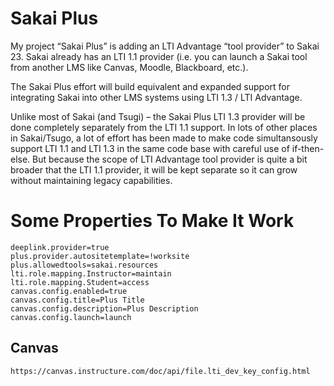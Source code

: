 Sakai Plus
==========

My project “Sakai Plus” is adding an LTI Advantage “tool provider” to Sakai 23.  Sakai
already has an LTI 1.1 provider (i.e. you can launch a Sakai tool from another LMS like Canvas, Moodle, Blackboard, etc.).

The Sakai Plus effort will build equivalent and expanded support for integrating
Sakai into other LMS systems using LTI 1.3 / LTI Advantage.

Unlike most of Sakai (and Tsugi) – the Sakai Plus LTI 1.3 provider will be done completely
separately from the LTI 1.1 support.  In lots of other places in Sakai/Tsugo, a lot of 
effort has been made to make code simultansously support LTI 1.1 and LTI 1.3 in the same
code base with careful use of if-then-else.  But because the scope of LTI Advantage tool
provider is quite a bit broader that the LTI 1.1 provider, it will be kept separate so
it can grow without maintaining legacy capabilities.


Some Properties To Make It Work
===============================

    deeplink.provider=true
    plus.provider.autositetemplate=!worksite
    plus.allowedtools=sakai.resources
    lti.role.mapping.Instructor=maintain
    lti.role.mapping.Student=access
    canvas.config.enabled=true
    canvas.config.title=Plus Title
    canvas.config.description=Plus Description
    canvas.config.launch=launch

Canvas
------

    https://canvas.instructure.com/doc/api/file.lti_dev_key_config.html


